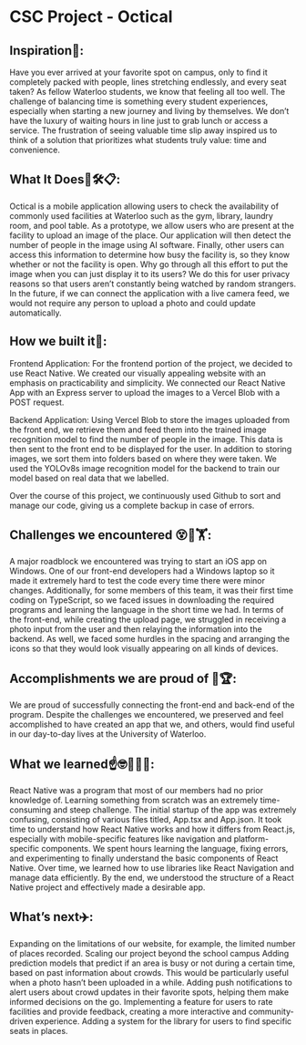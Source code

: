 ﻿# CSC Project - Octical
## Inspiration🤔:
Have you ever arrived at your favorite spot on campus, only to find it completely packed with people, lines stretching endlessly, and every seat taken? As fellow Waterloo students, we know that feeling all too well. The challenge of balancing time is something every student experiences, especially when starting a new journey and living by themselves. We don’t have the luxury of waiting hours in line just to grab lunch or access a service. The frustration of seeing valuable time slip away inspired us to think of a solution that prioritizes what students truly value: time and convenience.

## What It Does👨🛠📋:
Octical is a mobile application allowing users to check the availability of commonly used facilities at Waterloo such as the gym, library, laundry room, and pool table. As a prototype, we allow users who are present at the facility to upload an image of the place. Our application will then detect the number of people in the image using AI software. Finally, other users can access this information to determine how busy the facility is, so they know whether or not the facility is open. Why go through all this effort to put the image when you can just display it to its users? We do this for user privacy reasons so that users aren’t constantly being watched by random strangers. In the future, if we can connect the application with a live camera feed, we would not require any person to upload a photo and could update automatically.

## How we built it👷:
Frontend Application: For the frontend portion of the project, we decided to use React Native. We created our visually appealing website with an emphasis on practicability and simplicity. We connected our React Native App with an Express server to upload the images to a Vercel Blob with a POST request.

Backend Application: Using Vercel Blob to store the images uploaded from the front end, we retrieve them and feed them into the trained image recognition model to find the number of people in the image. This data is then sent to the front end to be displayed for the user. In addition to storing images, we sort them into folders based on where they were taken. We used the YOLOv8s image recognition model for the backend to train our model based on real data that we labelled.

Over the course of this project, we continuously used Github to sort and manage our code, giving us a complete backup in case of errors.

## Challenges we encountered 😵🚧🏋️:
A major roadblock we encountered was trying to start an iOS app on Windows. One of our front-end developers had a Windows laptop so it made it extremely hard to test the code every time there were minor changes. Additionally, for some members of this team, it was their first time coding on TypeScript, so we faced issues in downloading the required programs and learning the language in the short time we had. In terms of the front-end, while creating the upload page, we struggled in receiving a photo input from the user and then relaying the information into the backend. As well, we faced some hurdles in the spacing and arranging the icons so that they would look visually appearing on all kinds of devices.

## Accomplishments we are proud of 🎉🏆:
We are proud of successfully connecting the front-end and back-end of the program. Despite the challenges we encountered, we preserved and feel accomplished to have created an app that we, and others, would find useful in our day-to-day lives at the University of Waterloo.

## What we learned☝️🤓🧑🏿‍🎓:
React Native was a program that most of our members had no prior knowledge of. Learning something from scratch was an extremely time-consuming and steep challenge. The initial startup of the app was extremely confusing, consisting of various files titled, App.tsx and App.json. It took time to understand how React Native works and how it differs from React.js, especially with mobile-specific features like navigation and platform-specific components. We spent hours learning the language, fixing errors, and experimenting to finally understand the basic components of React Native. Over time, we learned how to use libraries like React Navigation and manage data efficiently. By the end, we understood the structure of a React Native project and effectively made a desirable app.

## What’s next✈️:
Expanding on the limitations of our website, for example, the limited number of places recorded.
Scaling our project beyond the school campus
Adding prediction models that predict if an area is busy or not during a certain time, based on past information about crowds. This would be particularly useful when a photo hasn’t been uploaded in a while.
Adding push notifications to alert users about crowd updates in their favorite spots, helping them make informed decisions on the go.
Implementing a feature for users to rate facilities and provide feedback, creating a more interactive and community-driven experience.
Adding a system for the library for users to find specific seats in places.
